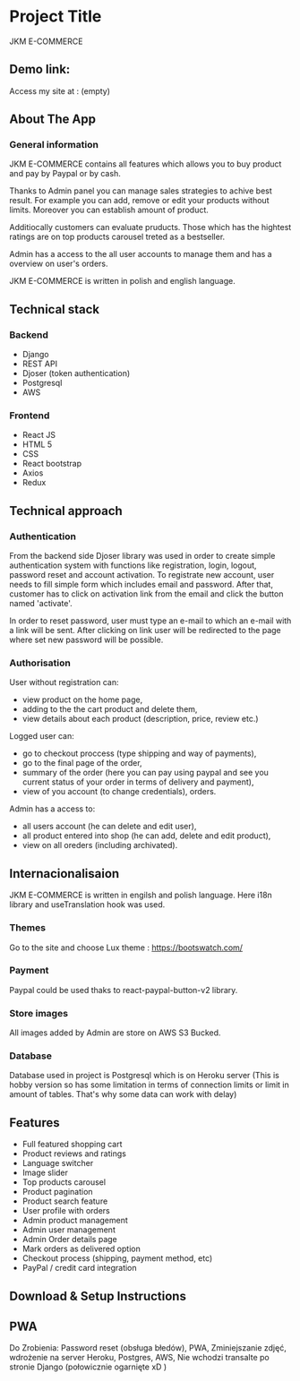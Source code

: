 # Project Title

JKM E-COMMERCE

## Demo link:

Access my site at : (empty)

## About The App

### General information

JKM E-COMMERCE contains all features which allows you to buy product and pay by Paypal or by cash.

Thanks to Admin panel you can manage sales strategies to achive best result. For example you can add, remove or edit your products without limits. Moreover you can establish amount of product.

Additiocally customers can evaluate pruducts. Those which has the hightest ratings are on top products carousel treted as a bestseller.

Admin has a access to the all user accounts to manage them and has a overview on user's orders.

JKM E-COMMERCE is written in polish and english language.

## Technical stack

### Backend

- Django
- REST API
- Djoser (token authentication)
- Postgresql
- AWS

### Frontend

- React JS
- HTML 5
- CSS
- React bootstrap
- Axios
- Redux

## Technical approach

### Authentication

From the backend side Djoser library was used in order to create simple authentication system with functions like registration, login, logout, password reset and account activation. To registrate new account, user needs to fill simple form which includes email and password. After that, customer has to click on activation link from the email and click the button named 'activate'.

In order to reset password, user must type an e-mail to which an e-mail with a link will be sent. After clicking on link user will be redirected to the page where set new password will be possible.

### Authorisation

User without registration can:

- view product on the home page,
- adding to the the cart product and delete them,
- view details about each product (description, price, review etc.)

Logged user can:

- go to checkout proccess (type shipping and way of payments),
- go to the final page of the order,
- summary of the order (here you can pay using paypal and see you current status of your order in terms of delivery and payment),
- view of you account (to change credentials), orders.

Admin has a access to:

- all users account (he can delete and edit user),
- all product entered into shop (he can add, delete and edit product),
- view on all oreders (including archivated).

## Internacionalisaion

JKM E-COMMERCE is written in engilsh and polish language. Here i18n library and useTranslation hook was used.

### Themes

Go to the site and choose Lux theme : https://bootswatch.com/

### Payment

Paypal could be used thaks to react-paypal-button-v2 library.

### Store images

All images added by Admin are store on AWS S3 Bucked.

### Database

Database used in project is Postgresql which is on Heroku server (This is hobby version so has some limitation in terms of connection limits or limit in amount of tables. That's why some data can work with delay)

## Features

- Full featured shopping cart
- Product reviews and ratings
- Language switcher
- Image slider
- Top products carousel
- Product pagination
- Product search feature
- User profile with orders
- Admin product management
- Admin user management
- Admin Order details page
- Mark orders as delivered option
- Checkout process (shipping, payment method, etc)
- PayPal / credit card integration

## Download & Setup Instructions

## PWA

Do Zrobienia:
Password reset (obsługa błedów),
PWA,
Zminiejszanie zdjęć,
wdrożenie na server Heroku,
Postgres,
AWS,
Nie wchodzi transalte po stronie Django (połowicznie ogarnięte xD )
